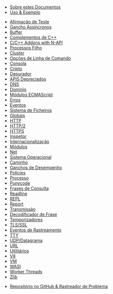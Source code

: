 <!--
  NB(chrisdickinson): if you move this file, be sure to update
  tools/doc/html.js to point at the new location.
-->

<!--introduced_in=v0.10.0-->

* [Sobre estes Documentos](documentation.html)
* [Uso & Exemplo](synopsis.html)

<div class="line"></div>

* [Afirmação de Teste](assert.html)
* [Gancho Assíncronos](async_hooks.html)
* [Buffer](buffer.html)
* [Complementos de C++](addons.html)
* [C/C++ Addons with N-API](n-api.html)
* [Processos Filho](child_process.html)
* [Cluster](cluster.html)
* [Opções de Linha de Comando](cli.html)
* [Consola](console.html)
* [Cripto](crypto.html)
* [Depurador](debugger.html)
* [APIS Depreciados](deprecations.html)
* [DNS](dns.html)
* [Domínio](domain.html)
* [Módulos ECMAScript](esm.html)
* [Erros](errors.html)
* [Eventos](events.html)
* [Sistema de Ficheiros](fs.html)
* [Globais](globals.html)
* [HTTP](http.html)
* [HTTP/2](http2.html)
* [HTTPS](https.html)
* [Inspetor](inspector.html)
* [Internacionalização](intl.html)
* [Módulos](modules.html)
* [Net](net.html)
* [Sistema Operacional](os.html)
* [Caminho](path.html)
* [Ganchos de Desempenho](perf_hooks.html)
* [Policies](policy.html)
* [Processo](process.html)
* [Punycode](punycode.html)
* [Frases de Consulta](querystring.html)
* [Readline](readline.html)
* [REPL](repl.html)
* [Report](report.html)
* [Transmissão](stream.html)
* [Decodificador de Frase](string_decoder.html)
* [Temporizadores](timers.html)
* [TLS/SSL](tls.html)
* [Eventos de Rastreamento](tracing.html)
* [TTY](tty.html)
* [UDP/Datagrama](dgram.html)
* [URL](url.html)
* [Utilitários](util.html)
* [V8](v8.html)
* [VM](vm.html)
* [WASI](wasi.html)
* [Worker Threads](worker_threads.html)
* [Zlib](zlib.html)

<div class="line"></div>

* [Repositório no GitHub & Rastreador de Problema](https://github.com/nodejs/node)

